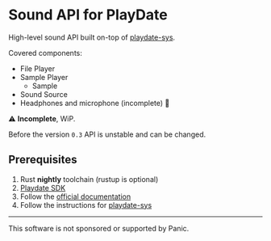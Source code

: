 # Sound API for PlayDate

High-level sound API built on-top of [playdate-sys][].

Covered components:
- File Player
- Sample Player
  - Sample
- Sound Source
- Headphones and microphone (incomplete) 🤏

⚠️ __Incomplete__, WiP.

Before the version `0.3` API is unstable and can be changed.


## Prerequisites

1. Rust __nightly__ toolchain (rustup is optional)
1. [Playdate SDK][sdk]
1. Follow the [official documentation][doc-prerequisites]
1. Follow the instructions for [playdate-sys][]

[sdk]: https://play.date/dev/#cardSDK
[doc-prerequisites]: https://sdk.play.date/Inside%20Playdate%20with%20C.html#_prerequisites

<!-- ## Usage -->

<!-- ... -->

<!-- See more in [examples][playdate-sound-examples]. -->




[playdate-sys]: https://crates.io/crates/playdate-sys
[playdate-sound-examples]: https://github.com/boozook/playdate#//TODO:PATH-TO-EXAMPLES






- - -

This software is not sponsored or supported by Panic.
